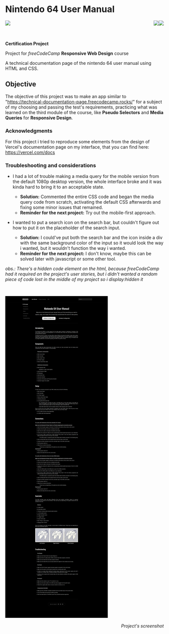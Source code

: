 # Nintendo 64 User Manual

<img align="left" src="https://img.shields.io/badge/freecodecamp-27273D?style=for-the-badge&logo=freecodecamp&logoColor=white"><img align="right" src="https://img.shields.io/badge/CSS3-1572B6?style=for-the-badge&logo=css3&logoColor=white"><img align="right" src="https://img.shields.io/badge/HTML5-E34F26?style=for-the-badge&logo=html5&logoColor=white">

<br>
<br>
<br>

**Certification Project**

Project for _freeCodeCamp_ **Responsive Web Design** course

A technical documentation page of the nintendo 64 user manual using HTML and CSS.

## Objective

The objective of this project was to make an app similar to "https://technical-documentation-page.freecodecamp.rocks/" for a subject of my choosing and passing the test's requirements, practicing what was learned on the third module of the course, like **Pseudo Selectors** and **Media Queries** for **Responsive Design**.

### **Acknowledgments**

For this project i tried to reproduce some elements from the design of Vercel's documentation page on my interface, that you can find here: https://vercel.com/docs

### **Troubleshooting and considerations**

- I had a lot of trouble making a media query for the mobile version from the default 1080p desktop version, the whole interface broke and it was kinda hard to bring it to an acceptable state.

  - **Solution:** Commented the entire CSS code and began the media query code from scratch, activating the default CSS afterwards and fixing some minor issues that remained.
  - **Reminder for the next project:** Try out the mobile-first approach.

- I wanted to put a search icon on the search bar, but couldn't figure out how to put it on the placeholder of the search input.
  - **Solution:** I could've put both the search bar and the icon inside a div with the same background color of the input
    so it would look the way i wanted, but it wouldn't function the way i wanted.
  - **Reminder for the next project:** I don't know, maybe this can be solved later with javascript or some other tool.

_obs.: There's a hidden code element on the html, because freeCodeCamp had it required on the project's user stories, but i didn't wanted a random piece of code lost in the middle of my project so i display:hidden it_

<br>

![Project's screenshot](images/screenshot.png)
_<p align="right">Project's screenshot</p>_
